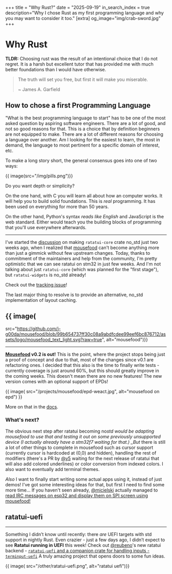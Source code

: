 +++
title = "Why Rust?"
date = "2025-09-19"
in_search_index = true
description="Why I chose Rust as my first programming language and why you may want to consider it too."
[extra]
og_image="img/crab-sword.jpg"
+++

# Why Rust

**TLDR:** Choosing rust was the result of an intentional choice that I do not regret. It is a harsh but excellent tutor that has provided me with much better foundations than I would have otherwise.

<!-- more -->

> The truth will set you free, but first it will make you miserable.
>
> ~ James A. Garfield

## How to chose a first Programming Language

"What is the best programming language to start" has to be one of the most asked question by aspiring software engineers.
There are a lot of good, and not so good reasons for that.
This is a choice that by definition beginners are not equipped to make.
There are a lot of different reasons for choosing a language over another.
Am I looking for the easiest to learn, the most in demand, the language to most pertinent for a specific domain of interest, etc.

To make a long story short, the general consensus goes into one of two ways:

{{ image(src="/img/pills.png")}}

Do you want depth or simplicity?

On the one hand, with C you will learn all about how an computer works. It will help you to build solid foundations. This is _real_ programming. It has been used on everything for more than 50 years.

On the other hand, Python's syntax _reads like English_ and JavaScript is the web standard.
Either would teach you the building blocks of programming that you'll use everywhere afterwards.

---

I've started the [discussion](https://github.com/ratatui/ratatui/discussions/1746)
on making `ratatui-core` crate no_std just two weeks ago, when I realized
that [mousefood](https://github.com/j-g00da/mousefood) can't become anything more than
just a gimmick without few upstream changes.
Today, thanks to commitment of the maintainers and help from the community,
I'm pretty optimistic that we can see ratatui on stm32 in just few weeks.
And I'm not talking about just `ratatui-core` (which was planned for the "first stage"),
but `ratatui-widgets` is no_std already!

Check out the [tracking issue](https://github.com/ratatui/ratatui/issues/1750)!

The last major thing to resolve is to provide an alternative, no_std implementation
of layout caching.

## {{ image(

src="<https://github.com/j-g00da/mousefood/blob/99b654737ff30c08a9abdfcdee99eef6bc876712/assets/logo/mousefood_text_light.svg?raw=true>",
alt="mousefood")}}

---

**[Mousefood](https://github.com/j-g00da/mousefood) v0.2 is out!**
This is the point, where the project stops being just a proof of concept and due to that,
most of the changes since v0.1 are refactoring ones.
I decided that this also is the time to finally write tests - currently coverage is just around 60%,
but this should greatly improve in the coming weeks.
This doesn't mean there are no new features! The new version comes with an optional support of EPDs!

{{ image(
src="/projects/mousefood/epd-weact.jpg",
alt="mousefood on epd") }}

More on that in the [docs](https://docs.rs/mousefood/0.2.0/mousefood/#epd-support).

### What's next?

The obvious next step after ratatui becoming no*std would be adapting
mousefood to use that and testing it out on some previously unsupported device
(I actually already have a stm32f7 waiting for that.)
\_But* there is still a lot of other things to complete in mousefood
such as cursor support (currently cursor is hardcoded at (0,0) and hidden),
handling the rest of modifiers (there's a PR by [@y5](https://github.com/y5) waiting
for the next release of ratatui that will also add colored underlines)
or color conversion from indexed colors.
I also want to eventually add terminal themes.

_Also_ I want to finally start writing some actual apps using it, instead of just demos!
I've got some interesting ideas for that, but first I need to find some more time...
If you haven't seen already, [@micielski](https://github.com/micielski) actually managed to
[read IRC messages on esp32 and display them on SPI screen using mousefood!](https://github.com/intuis/mnyaoo32)

## ratatui-uefi

---

Something I didn’t know until recently: there _are_ UEFI targets with std support in nightly Rust.
Even crazier - just a few days ago, I didn’t expect to see **Ratatui running in UEFI** this week! Check out
[@reubeno](https://github.com/reubeno)'s new ratatui backend -
[`ratatui-uefi` and a companion crate for handling inputs - `terminput-uefi`](https://github.com/reubeno/tui-uefi?tab=readme-ov-file)
A truly amazing project that opens doors to some fun ideas.

{{ image(
src="/other/ratatui-uefi.png",
alt="ratatui uefi")}}
